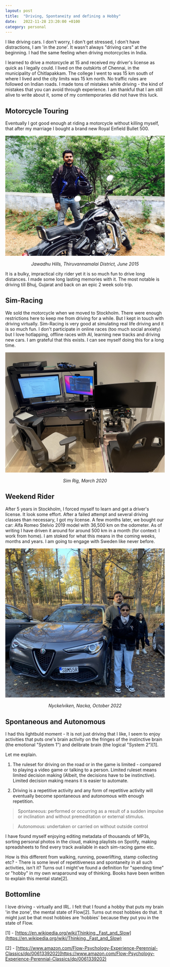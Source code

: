 ```yaml
---
layout: post
title:  "Driving, Spontaneity and defining a Hobby"
date:   2022-11-28 23:20:00 +0100
category: personal
---
```


I like driving cars. I don't worry, I don't get stressed, I don't have distractions, I am 'in the zone'. It wasn't always "driving cars" at the beginning. I had the same feeling when driving motorcycles in India.

I learned to drive a motorcycle at 15 and received my driver's license as quick as I legally could. I lived on the outskirts of Chennai, in the municipality of Chitlapakkam. The college I went to was 15 km south of where I lived and the city limits was 15 km north. No traffic rules are followed on Indian roads. I made tons of mistakes while driving - the kind of mistakes that you can avoid through experience. I am thankful that I am still alive to write about it, some of my comtemporaries did not have this luck.

## Motorcycle Touring
Eventually I got good enough at riding a motorcycle without killing myself, that after my marriage I bought a brand new Royal Enfield Bullet 500.

![Jawadhu Hills, Thiruvannamalai District, June 2015](/assets/img/1.jpeg)
<p align = "center"><i>Jawadhu Hills, Thiruvannamalai District, June 2015</i></p>

It is a bulky, impractical city rider yet it is so much fun to drive long distances. I made some long lasting memories with it. The most notable is driving till Bhuj, Gujarat and back on an epic 2 week solo trip. 

## Sim-Racing
We sold the motorcycle when we moved to Stockholm. There were enough restrictions here to keep me from driving for a while. But I kept in touch with driving virtually. Sim-Racing is very good at simulating real life driving and it is so much fun. I don't participate in online races (too much social anxiety) but I love hotlapping, offline races with AI, learning new tracks and driving new cars. I am grateful that this exists. I can see myself doing this for a long time.

![Sim Rig, March 2020](/assets/img/2.jpeg)
<p align = "center"><i>Sim Rig, March 2020</i></p>

## Weekend Rider
After 5 years in Stockholm, I forced myself to learn and get a driver's license. It look some effort. After a failed attempt and several driving classes than necessary, I got my license. A few months later, we bought our car: Alfa Romeo Stelvio 2019 model with 36,500 km on the odometer. As of writing I have driven it around for around 500 km in a month (for context: I work from home). I am stoked for what this means in the coming weeks, months and years. I am going to engage with Sweden like never before.

![Nyckelviken, Nacka, October 2022](/assets/img/3.jpeg)
<p align = "center"><i>Nyckelviken, Nacka, October 2022</i></p>

## Spontaneous and Autonomous
I had this lightbuld moment - It is not just driving that I like, I seem to enjoy activities that puts one's brain activity on the fringes of the instinctive brain (the emotional "System 1") and delibrate brain (the logical "System 2")[1].

Let me explain. 

1. The ruleset for driving on the road or in the game is limited - compared to playing a video game or talking to a person. Limited ruleset means limited decision making (Albeit, the decisions have to be instinctive). Limited decision making means it is easier to automate.

2. Driving is a repetitive activity and any form of repetitive activity will eventually become spontaneous and autonomous with enough repetition.


> Spontaneous: performed or occurring as a result of a sudden impulse or inclination and without premeditation or external stimulus.

> Autonomous: undertaken or carried on without outside control


I have found myself enjoying editing metadata of thousands of MP3s, sorting personal photos in the cloud, making playlists on Spotify, making spreadsheets to find every track available in each sim-racing game etc. 

How is this different from walking, running, powerlifting, stamp collecting etc? - There is some level of repetitiveness and spontaneity in all such activities, isn't it? Turns out I might've found a definition for "spending time" or "hobby" in my own wraparound way of thinking. Books have been written to explain this mental state[2].

## Bottomline
I love driving - virtually and IRL. I felt that I found a hobby that puts my brain 'in the zone', the mental state of Flow[2]. Turns out most hobbies do that. It might just be that most hobbies are 'hobbies' because they put you in the state of Flow.


[1] - [https://en.wikipedia.org/wiki/Thinking,_Fast_and_Slow](https://en.wikipedia.org/wiki/Thinking,_Fast_and_Slow)

[2] - [https://www.amazon.com/Flow-Psychology-Experience-Perennial-Classics/dp/0061339202](https://www.amazon.com/Flow-Psychology-Experience-Perennial-Classics/dp/0061339202)